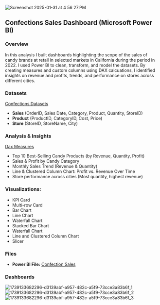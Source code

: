 
![Screenshot 2025-01-31 at 4 56 27 PM](https://github.com/user-attachments/assets/8f396ef7-d2bc-4dc4-bb09-ff2e8c5e58ab)



## Confections Sales Dashboard (Microsoft Power BI) 
### Overview  
In this analysis I built dashboards highlighting the scope of the sales of candy brands at retail in selected markets in California during the period in 2022. I used Power BI to clean, transform, and model the datasets. By creating measures and custom columns using DAX calcuations, I identified insights on revenue and profits, trends, and performance on stores across different cities.

### Datasets 
[Confections Datasets](https://www.kaggle.com/datasets/maggieakarn/candy-sales-in-california/settings)
- **Sales** (OrderID, Sales Date, Category, Product, Quantity, StoreID)
- **Product** (ProductID, CategoryID, Cost, Price)
- **Store** (StoreID, StoreName, City)


### Analysis & Insights  
[Dax Measures](PowerBI/Projects/DAX_confections.md) 
- Top 10 Best-Selling Candy Products (by Revenue, Quantity, Profit)
- Sales & Profit by Candy Category
- Monthly Sales Trend (Revenue & Quantity)
- Line & Clustered Column Chart: Profit vs. Revenue Over Time
- Store performance across cities (Most quantity, highest revenue)

### Visualizations:  
- KPI Card
- Multi-row Card
- Bar Chart
- Line Chart
- Waterfall Chart
- Stacked Bar Chart
- Waterfall Chart
- Line and Clustered Column Chart
- Slicer
 

### Files  
- **Power BI File:** [Confection Sales](CandySales.pbix)

### Dashboards


![1739133682296-d3139abf-a957-482c-a5f9-73cce3a83b6f_1](https://github.com/user-attachments/assets/6f3db43a-c49a-40f7-9508-02bc1da35b09)
![1739133682296-d3139abf-a957-482c-a5f9-73cce3a83b6f_2](https://github.com/user-attachments/assets/8e5f1ddf-ce31-4500-9052-7dfb50c267c9)
![1739133682296-d3139abf-a957-482c-a5f9-73cce3a83b6f_3](https://github.com/user-attachments/assets/d40ebcc5-bc88-4e80-923a-0e8e685e9cd0)
